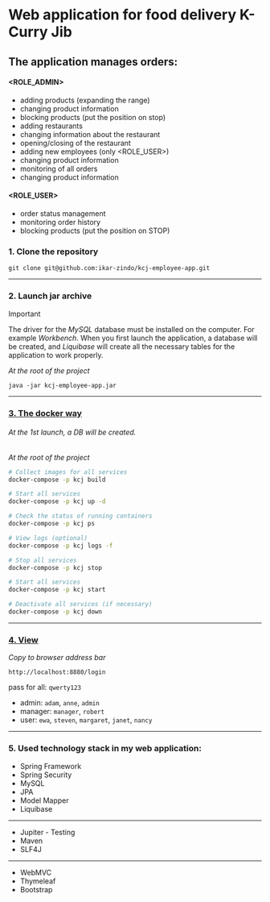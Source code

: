# Web application for food delivery K-Curry Jib

## The application manages orders:

#### <ROLE_ADMIN>

- adding products (expanding the range)
- changing product information
- blocking products (put the position on stop)
- adding restaurants
- changing information about the restaurant
- opening/closing of the restaurant
- adding new employees (only <ROLE_USER>)
- changing product information
- monitoring of all orders
- changing product information

#### <ROLE_USER>

- order status management
- monitoring order history
- blocking products (put the position on STOP)


### 1. Clone the repository

```
git clone git@github.com:ikar-zindo/kcj-employee-app.git
```

---

### 2. Launch jar archive




> [!IMPORTANT]
> The driver for the *MySQL* database must be installed on the computer. For example *Workbench*. When you first launch the application, a database will be created, and *Liquibase* will create all the necessary tables for the application to work properly.

*At the root of the project*

```
java -jar kcj-employee-app.jar
```

---

### [3. The docker way](https://hub.docker.com/repository/docker/ikarzindo/k-curry-jib-employee-app/general)

###### At the 1st launch, a DB will be created.

*At the root of the project*

```bash
# Collect images for all services
docker-compose -p kcj build

# Start all services
docker-compose -p kcj up -d

# Check the status of running containers
docker-compose -p kcj ps

# View logs (optional)
docker-compose -p kcj logs -f

# Stop all services
docker-compose -p kcj stop

# Start all services
docker-compose -p kcj start

# Deactivate all services (if necessary)
docker-compose -p kcj down
```

---

### [4. View](http://localhost:8880/login)

*Copy to browser address bar*

```
http://localhost:8880/login
```

pass for all: `qwerty123`

- admin: `adam`, `anne`, `admin`
- manager: `manager`, `robert`
- user: `ewa`, `steven`, `margaret`, `janet`, `nancy` 

---

### 5. Used technology stack in my web application:

- Spring Framework
- Spring Security
- MySQL
- JPA
- Model Mapper
- Liquibase

---

- Jupiter - Testing
- Maven
- SLF4J

---

- WebMVC
- Thymeleaf
- Bootstrap
